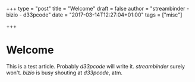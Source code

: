 +++
type = "post"
title = "Welcome"
draft = false
author = "streambinder - bizio - d33pcode"
date = "2017-03-14T12:27:04+01:00"
tags = ["misc"]

+++

# Welcome

This is a test article. Probably *d33pcode* will write it. *streambinder* surely won't. *bizio* is busy shouting at *d33pcode*, atm.
